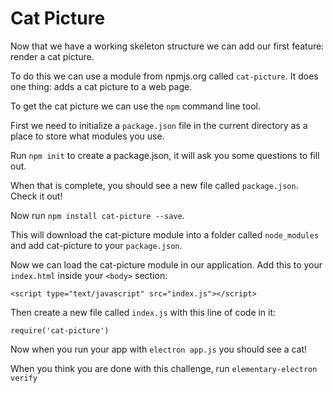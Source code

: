 # Cat Picture

Now that we have a working skeleton structure we can add our first feature: render a cat picture.

To do this we can use a module from npmjs.org called `cat-picture`. It does one thing: adds a cat picture to a web page.

To get the cat picture we can use the `npm` command line tool.

First we need to initialize a `package.json` file in the current directory as a place to store what modules you use.

Run `npm init` to create a package.json, it will ask you some questions to fill out.

When that is complete, you should see a new file called `package.json`. Check it out!

Now run `npm install cat-picture --save`.

This will download the cat-picture module into a folder called `node_modules` and add cat-picture to your `package.json`.

Now we can load the cat-picture module in our application. Add this to your `index.html` inside your `<body>` section:
  
```
<script type="text/javascript" src="index.js"></script>
```

Then create a new file called `index.js` with this line of code in it:

```
require('cat-picture')
```

Now when you run your app with `electron app.js` you should see a cat!

When you think you are done with this challenge, run `elementary-electron verify`
